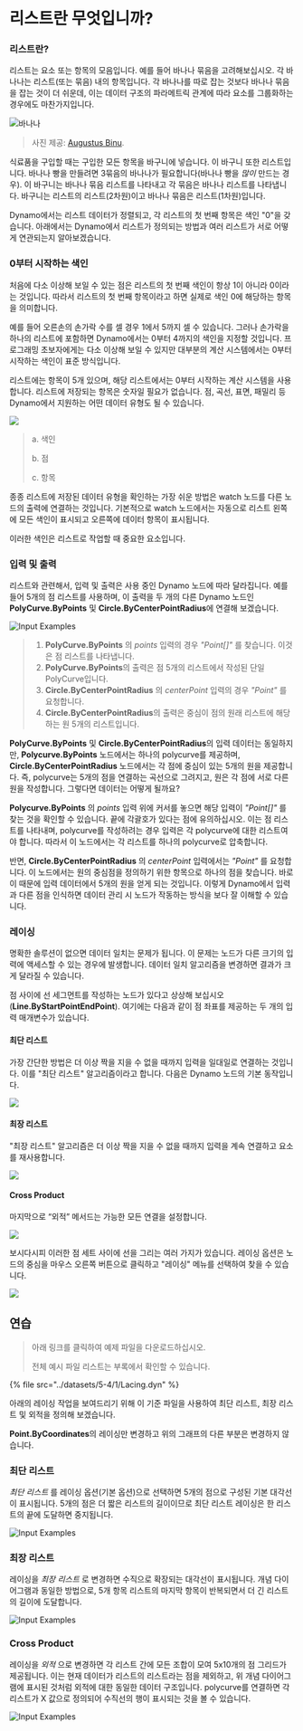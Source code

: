 # 리스트란 무엇입니까?

### 리스트란?

리스트는 요소 또는 항목의 모음입니다. 예를 들어 바나나 묶음을 고려해보십시오. 각 바나나는 리스트(또는 묶음) 내의 항목입니다. 각 바나나를 따로 잡는 것보다 바나나 묶음을 잡는 것이 더 쉬운데, 이는 데이터 구조의 파라메트릭 관계에 따라 요소를 그룹화하는 경우에도 마찬가지입니다.

![바나나](../images/5-4/1/Bananas\_white\_background\_DS.jpg)

> 사진 제공: [Augustus Binu](https://commons.wikimedia.org/wiki/File:Bananas\_white\_background\_DS.jpg?fastcci\_from=11404890\&c1=11404890\&d1=15\&s=200\&a=list).

식료품을 구입할 때는 구입한 모든 항목을 바구니에 넣습니다. 이 바구니 또한 리스트입니다. 바나나 빵을 만들려면 3묶음의 바나나가 필요합니다(바나나 빵을 _많이_ 만드는 경우). 이 바구니는 바나나 묶음 리스트를 나타내고 각 묶음은 바나나 리스트를 나타냅니다. 바구니는 리스트의 리스트(2차원)이고 바나나 묶음은 리스트(1차원)입니다.

Dynamo에서는 리스트 데이터가 정렬되고, 각 리스트의 첫 번째 항목은 색인 "0"을 갖습니다. 아래에서는 Dynamo에서 리스트가 정의되는 방법과 여러 리스트가 서로 어떻게 연관되는지 알아보겠습니다.

### 0부터 시작하는 색인

처음에 다소 이상해 보일 수 있는 점은 리스트의 첫 번째 색인이 항상 1이 아니라 0이라는 것입니다. 따라서 리스트의 첫 번째 항목이라고 하면 실제로 색인 0에 해당하는 항목을 의미합니다.

예를 들어 오른손의 손가락 수를 셀 경우 1에서 5까지 셀 수 있습니다. 그러나 손가락을 하나의 리스트에 포함하면 Dynamo에서는 0부터 4까지의 색인을 지정할 것입니다. 프로그래밍 초보자에게는 다소 이상해 보일 수 있지만 대부분의 계산 시스템에서는 0부터 시작하는 색인이 표준 방식입니다.

리스트에는 항목이 5개 있으며, 해당 리스트에서는 0부터 시작하는 계산 시스템을 사용합니다. 리스트에 저장되는 항목은 숫자일 필요가 없습니다. 점, 곡선, 표면, 패밀리 등 Dynamo에서 지원하는 어떤 데이터 유형도 될 수 있습니다.

![](<../images/5-4/1/what's a list - zero based indices.jpg>)

> a. 색인
>
> b. 점
>
> c. 항목

종종 리스트에 저장된 데이터 유형을 확인하는 가장 쉬운 방법은 watch 노드를 다른 노드의 출력에 연결하는 것입니다. 기본적으로 watch 노드에서는 자동으로 리스트 왼쪽에 모든 색인이 표시되고 오른쪽에 데이터 항목이 표시됩니다.

이러한 색인은 리스트로 작업할 때 중요한 요소입니다.

### 입력 및 출력

리스트와 관련해서, 입력 및 출력은 사용 중인 Dynamo 노드에 따라 달라집니다. 예를 들어 5개의 점 리스트를 사용하며, 이 출력을 두 개의 다른 Dynamo 노드인 **PolyCurve.ByPoints** 및 **Circle.ByCenterPointRadius**에 연결해 보겠습니다.

![Input Examples](<../images/5-4/1/what's a list - inputs and outputs.jpg>)

> 1. **PolyCurve.ByPoints** 의 _points_ 입력의 경우 _"Point\[]"_ 를 찾습니다. 이것은 점 리스트를 나타냅니다.
> 2. **PolyCurve.ByPoints**의 출력은 점 5개의 리스트에서 작성된 단일 PolyCurve입니다.
> 3. **Circle.ByCenterPointRadius** 의 _centerPoint_ 입력의 경우 _"Point"_ 를 요청합니다.
> 4. **Circle.ByCenterPointRadius**의 출력은 중심이 점의 원래 리스트에 해당하는 원 5개의 리스트입니다.

**PolyCurve.ByPoints** 및 **Circle.ByCenterPointRadius**의 입력 데이터는 동일하지만, **Polycurve.ByPoints** 노드에서는 하나의 polycurve를 제공하며, **Circle.ByCenterPointRadius** 노드에서는 각 점에 중심이 있는 5개의 원을 제공합니다. 즉, polycurve는 5개의 점을 연결하는 곡선으로 그려지고, 원은 각 점에 서로 다른 원을 작성합니다. 그렇다면 데이터는 어떻게 될까요?

**Polycurve.ByPoints** 의 _points_ 입력 위에 커서를 놓으면 해당 입력이 _"Point\[]"_ 를 찾는 것을 확인할 수 있습니다. 끝에 각괄호가 있다는 점에 유의하십시오. 이는 점 리스트를 나타내며, polycurve를 작성하려는 경우 입력은 각 polycurve에 대한 리스트여야 합니다. 따라서 이 노드에서는 각 리스트를 하나의 polycurve로 압축합니다.

반면, **Circle.ByCenterPointRadius** 의 _centerPoint_ 입력에서는 _"Point"_ 를 요청합니다. 이 노드에서는 원의 중심점을 정의하기 위한 항목으로 하나의 점을 찾습니다. 바로 이 때문에 입력 데이터에서 5개의 원을 얻게 되는 것입니다. 이렇게 Dynamo에서 입력과 다른 점을 인식하면 데이터 관리 시 노드가 작동하는 방식을 보다 잘 이해할 수 있습니다.

### 레이싱

명확한 솔루션이 없으면 데이터 일치는 문제가 됩니다. 이 문제는 노드가 다른 크기의 입력에 액세스할 수 있는 경우에 발생합니다. 데이터 일치 알고리즘을 변경하면 결과가 크게 달라질 수 있습니다.

점 사이에 선 세그먼트를 작성하는 노드가 있다고 상상해 보십시오(**Line.ByStartPointEndPoint**). 여기에는 다음과 같이 점 좌표를 제공하는 두 개의 입력 매개변수가 있습니다.

#### 최단 리스트

가장 간단한 방법은 더 이상 짝을 지을 수 없을 때까지 입력을 일대일로 연결하는 것입니다. 이를 "최단 리스트" 알고리즘이라고 합니다. 다음은 Dynamo 노드의 기본 동작입니다.

![](<../images/5-4/1/what's a list - lacing - shortest.jpg>)

#### 최장 리스트

"최장 리스트" 알고리즘은 더 이상 짝을 지을 수 없을 때까지 입력을 계속 연결하고 요소를 재사용합니다.

![](<../images/5-4/1/what's a list - lacing - longest.jpg>)

#### Cross Product

마지막으로 “외적” 메서드는 가능한 모든 연결을 설정합니다.

![](<../images/5-4/1/what's a list - lacing - cross.jpg>)

보시다시피 이러한 점 세트 사이에 선을 그리는 여러 가지가 있습니다. 레이싱 옵션은 노드의 중심을 마우스 오른쪽 버튼으로 클릭하고 "레이싱" 메뉴를 선택하여 찾을 수 있습니다.

![](<../images/5-4/1/what's a list - right click lacing opt.jpg>)

## 연습

> 아래 링크를 클릭하여 예제 파일을 다운로드하십시오.
>
> 전체 예시 파일 리스트는 부록에서 확인할 수 있습니다.

{% file src="../datasets/5-4/1/Lacing.dyn" %}

아래의 레이싱 작업을 보여드리기 위해 이 기준 파일을 사용하여 최단 리스트, 최장 리스트 및 외적을 정의해 보겠습니다.

**Point.ByCoordinates**의 레이싱만 변경하고 위의 그래프의 다른 부분은 변경하지 않습니다.

### 최단 리스트

_최단 리스트_ 를 레이싱 옵션(기본 옵션)으로 선택하면 5개의 점으로 구성된 기본 대각선이 표시됩니다. 5개의 점은 더 짧은 리스트의 길이이므로 최단 리스트 레이싱은 한 리스트의 끝에 도달하면 중지됩니다.

![Input Examples](<../images/5-4/1/what's a list - lacing exercise 01.jpg>)

### **최장 리스트**

레이싱을 _최장 리스트_ 로 변경하면 수직으로 확장되는 대각선이 표시됩니다. 개념 다이어그램과 동일한 방법으로, 5개 항목 리스트의 마지막 항목이 반복되면서 더 긴 리스트의 길이에 도달합니다.

![Input Examples](<../images/5-4/1/what's a list - lacing exercise 02.jpg>)

### **Cross Product**

레이싱을 _외적_ 으로 변경하면 각 리스트 간에 모든 조합이 모여 5x10개의 점 그리드가 제공됩니다. 이는 현재 데이터가 리스트의 리스트라는 점을 제외하고, 위 개념 다이어그램에 표시된 것처럼 외적에 대한 동일한 데이터 구조입니다. polycurve를 연결하면 각 리스트가 X 값으로 정의되어 수직선의 행이 표시되는 것을 볼 수 있습니다.

![Input Examples](<../images/5-4/1/what's a list - lacing exercise 03.jpg>)
